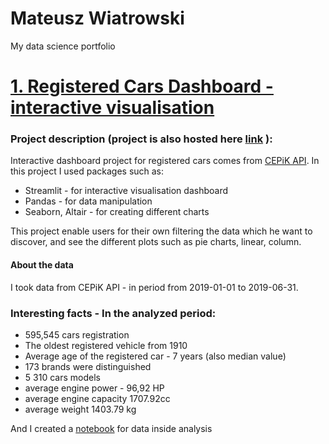 # Mateusz Wiatrowski
My data science portfolio

# [1. Registered Cars Dashboard - interactive visualisation](https://github.com/zyechu/AnaliticsDash)
### Project description  (project is also hosted here [link](https://share.streamlit.io/zyechu/analiticsdash/deploy/main.py) ):
Interactive dashboard project for registered cars comes from [CEPiK API](http://www.cepik.gov.pl/). In this project I used packages such as:
- Streamlit - for interactive visualisation dashboard
- Pandas - for data manipulation
- Seaborn, Altair - for creating different charts

This project enable users for their own filtering the data which he want to discover, and see the different plots such as pie charts, linear, column.


#### About the data
I took data from CEPiK API - in period from 2019-01-01 to 2019-06-31.

### Interesting facts - In the analyzed period:
- 595,545 cars registration
- The oldest registered vehicle from 1910 
- Average age of the registered car - 7 years (also median value) 
- 173 brands were distinguished 
- 5 310 cars models 
- average engine power - 96,92 HP 
- average engine capacity 1707.92cc 
- average weight 1403.79 kg

And I created a [notebook](https://github.com/zyechu/AnaliticsDash/blob/deploy/notebook.ipynb) for data inside analysis
